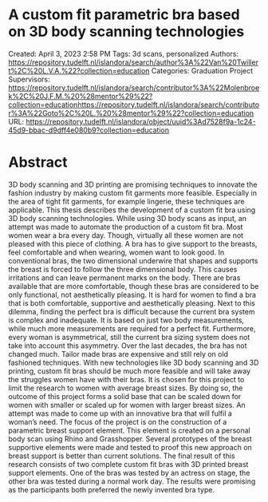 # A custom fit parametric bra based on 3D body scanning technologies

Created: April 3, 2023 2:58 PM
Tags: 3d scans, personalized
Authors: https://repository.tudelft.nl/islandora/search/author%3A%22Van%20Twillert%2C%20L.V.A.%22?collection=education
Categories: Graduation Project
Supervisors: https://repository.tudelft.nl/islandora/search/contributor%3A%22Molenbroek%2C%20J.F.M.%20%28mentor%29%22?collection=educationhttps://repository.tudelft.nl/islandora/search/contributor%3A%22Goto%2C%20L.%20%28mentor%29%22?collection=education
URL: https://repository.tudelft.nl/islandora/object/uuid%3Ad7528f9a-1c24-45d9-bbac-d9dff4e080b9?collection=education

# **Abstract**

3D body scanning and 3D printing are promising techniques to innovate the fashion industry by making custom fit garments more feasible. Especially in the area of tight fit garments, for example lingerie, these techniques are applicable. This thesis describes the development of a custom fit bra using 3D body scanning technologies. While using 3D body scans as input, an attempt was made to automate the production of a custom fit bra. Most women wear a bra every day. Though, virtually all these women are not pleased with this piece of clothing. A bra has to give support to the breasts, feel comfortable and when wearing, women want to look good. In conventional bras, the two dimensional underwire that shapes and supports the breast is forced to follow the three dimensional body. This causes irritations and can leave permanent marks on the body. There are bras available that are more comfortable, though these bras are considered to be only functional, not aesthetically pleasing. It is hard for women to find a bra that is both comfortable, supportive and aesthetically pleasing. Next to this dilemma, finding the perfect bra is difficult because the current bra system is complex and inadequate. It is based on just two body measurements, while much more measurements are required for a perfect fit. Furthermore, every woman is asymmetrical, still the current bra sizing system does not take into account this asymmetry. Over the last decades, the bra has not changed much. Tailor made bras are expensive and still rely on old fashioned techniques. With new technologies like 3D body scanning and 3D printing, custom fit bras should be much more feasible and will take away the struggles women have with their bras. It is chosen for this project to limit the research to women with average breast sizes. By doing so, the outcome of this project forms a solid base that can be scaled down for women with smaller or scaled up for women with larger breast sizes. An attempt was made to come up with an innovative bra that will fulfil a woman’s need. The focus of the project is on the construction of a parametric breast support element. This element is created on a personal body scan using Rhino and Grasshopper. Several prototypes of the breast supportive elements were made and tested to proof this new approach on breast support is better than current solutions. The final result of this research consists of two complete custom fit bras with 3D printed breast support elements. One of the bras was tested by an actress on stage, the other bra was tested during a normal work day. The results were promising as the participants both preferred the newly invented bra type.